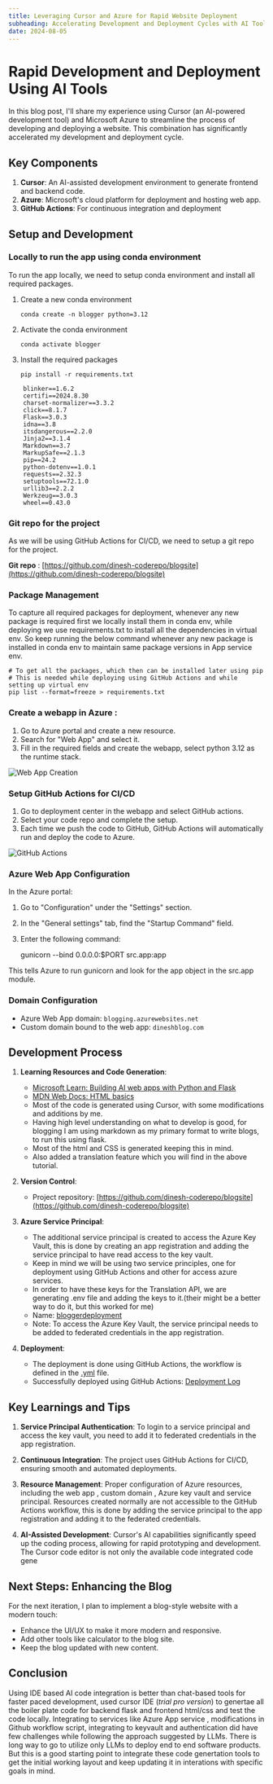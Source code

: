 ```yaml
---
title: Leveraging Cursor and Azure for Rapid Website Deployment
subheading: Accelerating Development and Deployment Cycles with AI Tools
date: 2024-08-05
---
```


# Rapid Development and Deployment Using AI Tools

In this blog post, I'll share my experience using Cursor (an AI-powered development tool) and Microsoft Azure to streamline the process of developing and deploying a website. This combination has significantly accelerated my development and deployment cycle.

## Key Components

1. **Cursor**: An AI-assisted development environment to generate frontend and backend code.
2. **Azure**: Microsoft's cloud platform for deployment and hosting web app.
3. **GitHub Actions**: For continuous integration and deployment

## Setup and Development

### Locally to run the app using conda environment
To run the app locally, we need to setup conda environment and install all required packages.

1. Create a new conda environment

    `conda create -n blogger python=3.12`

2. Activate the conda environment

    `conda activate blogger`

3. Install the required packages

    `pip install -r requirements.txt`

```
    blinker==1.6.2
    certifi==2024.8.30
    charset-normalizer==3.3.2
    click==8.1.7
    Flask==3.0.3
    idna==3.8
    itsdangerous==2.2.0
    Jinja2==3.1.4
    Markdown==3.7
    MarkupSafe==2.1.3
    pip==24.2
    python-dotenv==1.0.1
    requests==2.32.3
    setuptools==72.1.0
    urllib3==2.2.2
    Werkzeug==3.0.3
    wheel==0.43.0
 ```

### Git repo for the project

As we will be using GitHub Actions for CI/CD, we need to setup a git repo for the project.

**Git repo** : [https://github.com/dinesh-coderepo/blogsite](https://github.com/dinesh-coderepo/blogsite)



### Package Management

To capture all required packages for deployment, whenever any new package is required first we locally install them in conda env, while deploying we use requirements.txt to install all the dependencies in virtual env. So keep running the below command whenever any new package is installed in conda env to maintain same package versions in App service env.

    # To get all the packages, which then can be installed later using pip
    # This is needed while deploying using GitHub Actions and while setting up virtual env
    pip list --format=freeze > requirements.txt

### Create a webapp in Azure :

1. Go to Azure portal and create a new resource.
2. Search for "Web App" and select it.
3. Fill in the required fields and create the webapp, select python 3.12 as the runtime stack.

![Web App Creation](webapp.png)

### Setup GitHub Actions for CI/CD

1. Go to deployment center in the webapp and select GitHub actions.
2. Select your code repo and complete the setup.
3. Each time we push the code to GitHub, GitHub Actions will automatically run and deploy the code to Azure.

![GitHub Actions](gitactions.png)

### Azure Web App Configuration
In the Azure portal:
1. Go to "Configuration" under the "Settings" section.
2. In the "General settings" tab, find the "Startup Command" field.
3. Enter the following command:

    gunicorn --bind 0.0.0.0:$PORT src.app:app

This tells Azure to run gunicorn and look for the app object in the src.app module.

### Domain Configuration
- Azure Web App domain: `blogging.azurewebsites.net`
- Custom domain bound to the web app: `dineshblog.com`

## Development Process

1. **Learning Resources and Code Generation**:
    - [Microsoft Learn: Building AI web apps with Python and Flask](https://learn.microsoft.com/en-us/training/modules/python-flask-build-ai-web-app/0-introduction?source=learn)
    - [MDN Web Docs: HTML basics](https://developer.mozilla.org/en-US/docs/Learn/Getting_started_with_the_web/HTML_basics)
    - Most of the code is generated using Cursor, with some modifications and additions by me.
    - Having high level understanding on what to develop is good, for blogging I am using markdown as my primary format to write blogs, to run this using flask.
    - Most of the html and CSS is generated keeping this in mind.
    - Also added a translation feature which you will find in the above tutorial. 

2. **Version Control**:
    - Project repository: [https://github.com/dinesh-coderepo/blogsite](https://github.com/dinesh-coderepo/blogsite)

3. **Azure Service Principal**:
      - The additional service principal is created to access the Azure Key Vault, this is done by creating an app registration and adding the service principal to have read access to the key vault.
      - Keep in mind we will be using two service principles, one for deployment using GitHub Actions and other for access azure services.
      - In order to have these keys for the Translation API, we are generating .env file and adding the keys to it.(their might be a better way to do it, but this worked for me)
      - Name: [bloggerdeployment](https://portal.azure.com/#view/Microsoft_AAD_RegisteredApps/ApplicationMenuBlade/~/Overview/quickStartType~/null/sourceType/Microsoft_AAD_IAM/appId/e91edd51-068a-4702-89de-5b674ab452dc/objectId/3fa0d802-a84e-450f-a12f-16a6967e5fed/isMSAApp~/false/defaultBlade/Overview/appSignInAudience/AzureADMyOrg/servicePrincipalCreated~/true)
      - Note: To access the Azure Key Vault, the service principal needs to be added to federated credentials in the app registration.

4. **Deployment**:
      - The deployment is done using GitHub Actions, the workflow is defined in the [.yml](https://github.com/dinesh-coderepo/blogsite/blob/main/.github/workflows/main_blogging.yml) file.
      - Successfully deployed using GitHub Actions: [Deployment Log](https://github.com/dinesh-coderepo/blogsite/actions/runs/10720927625/job/29728277249)

## Key Learnings and Tips

1. **Service Principal Authentication**: To login to a service principal and access the key vault, you need to add it to federated credentials in the app registration.

2. **Continuous Integration**: The project uses GitHub Actions for CI/CD, ensuring smooth and automated deployments.

3. **Resource Management**: Proper configuration of Azure resources, including the web app , custom domain , Azure key vault and service principal. Resources created normally are not accessible to the GitHub Actions workflow, this is done by adding the service principal to the app registration and adding it to the federated credentials.

4. **AI-Assisted Development**: Cursor's AI capabilities significantly speed up the coding process, allowing for rapid prototyping and development. The Cursor code editor is not only the available code integrated code gene

## Next Steps: Enhancing the Blog

For the next iteration, I plan to implement a blog-style website with a modern touch:

- Enhance the UI/UX to make it more modern and responsive.
- Add other tools like calculator to the blog site.
- Keep the blog updated with new content.

## Conclusion

Using IDE based AI code integration is better than chat-based tools for faster paced development, used cursor IDE (*trial pro version*) to genertae all the boiler plate code for backend flask and frontend html/css and test the code locally. Integrating to services like Azure App service , modifications in Github workflow script, integrating to keyvault and authentication did have few challenges while following the approach suggested by LLMs. There is long way to go to utilize only LLMs to deploy end to end software products. But this is a good starting point to integrate these code genertation tools to get the initial working layout and keep updating it in interations with specific goals in mind.
